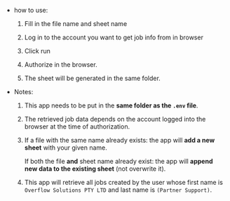 * how to use:

  1. Fill in the file name and sheet name

  2. Log in to the account you want to get job info from in browser

  3. Click run

  4. Authorize in the browser.

  5. The sheet will be generated in the same folder.

     

* Notes:

  1. This app needs to be put in the **same folder as the `.env` file**.

  2. The retrieved job data depends on the account logged into the browser at the time of authorization.

  3. If a file with the same name already exists: the app will **add a new sheet** with your given name.

     If both the file **and** sheet name already exist: the app will **append new data to the existing sheet** (not overwrite it).

  4. This app will retrieve all jobs created by the user whose first name is `Overflow Solutions PTY LTD` and last name is `(Partner Support)`.